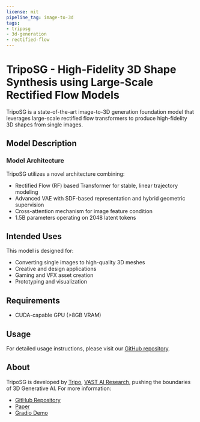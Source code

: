 ```yaml
---
license: mit
pipeline_tag: image-to-3d
tags:
- triposg
- 3d-generation
- rectified-flow
---
```

# TripoSG - High-Fidelity 3D Shape Synthesis using Large-Scale Rectified Flow Models

TripoSG is a state-of-the-art image-to-3D generation foundation model that leverages large-scale rectified flow transformers to produce high-fidelity 3D shapes from single images.

## Model Description

### Model Architecture

TripoSG utilizes a novel architecture combining:
- Rectified Flow (RF) based Transformer for stable, linear trajectory modeling
- Advanced VAE with SDF-based representation and hybrid geometric supervision
- Cross-attention mechanism for image feature condition
- 1.5B parameters operating on 2048 latent tokens

## Intended Uses

This model is designed for:
- Converting single images to high-quality 3D meshes
- Creative and design applications
- Gaming and VFX asset creation
- Prototyping and visualization

## Requirements

- CUDA-capable GPU (>8GB VRAM)

## Usage

For detailed usage instructions, please visit our [GitHub repository](https://github.com/VAST-AI-Research/TripoSG).

## About

TripoSG is developed by [Tripo](https://www.tripo3d.ai), [VAST AI Research](https://github.com/orgs/VAST-AI-Research), pushing the boundaries of 3D Generative AI.
For more information:
- [GitHub Repository](https://github.com/VAST-AI-Research/TripoSG)
- [Paper](https://arxiv.org/abs/2502.06608)
- [Gradio Demo](https://huggingface.co/spaces/VAST-AI/TripoSG)